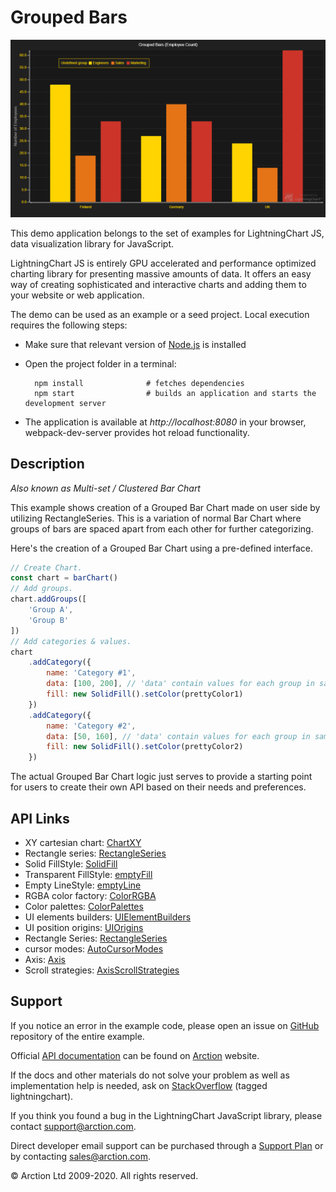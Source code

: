 # Grouped Bars

![Grouped Bars](groupedBars.png)

This demo application belongs to the set of examples for LightningChart JS, data visualization library for JavaScript.

LightningChart JS is entirely GPU accelerated and performance optimized charting library for presenting massive amounts of data. It offers an easy way of creating sophisticated and interactive charts and adding them to your website or web application.

The demo can be used as an example or a seed project. Local execution requires the following steps:

- Make sure that relevant version of [Node.js](https://nodejs.org/en/download/) is installed
- Open the project folder in a terminal:

        npm install              # fetches dependencies
        npm start                # builds an application and starts the development server

- The application is available at *http://localhost:8080* in your browser, webpack-dev-server provides hot reload functionality.


## Description

*Also known as Multi-set / Clustered Bar Chart*

This example shows creation of a Grouped Bar Chart made on user side by utilizing RectangleSeries. This is a variation of normal Bar Chart where groups of bars are spaced apart from each other for further categorizing.

Here's the creation of a Grouped Bar Chart using a pre-defined interface.

```javascript
// Create Chart.
const chart = barChart()
// Add groups.
chart.addGroups([
    'Group A',
    'Group B'
])
// Add categories & values.
chart
    .addCategory({
        name: 'Category #1',
        data: [100, 200], // 'data' contain values for each group in same order as they were defined before.
        fill: new SolidFill().setColor(prettyColor1)
    })
    .addCategory({
        name: 'Category #2',
        data: [50, 160], // 'data' contain values for each group in same order as they were defined before.
        fill: new SolidFill().setColor(prettyColor2)
    })
```

The actual Grouped Bar Chart logic just serves to provide a starting point for users to create their own API based on their needs and preferences.


## API Links

* XY cartesian chart: [ChartXY]
* Rectangle series: [RectangleSeries]
* Solid FillStyle: [SolidFill]
* Transparent FillStyle: [emptyFill]
* Empty LineStyle: [emptyLine]
* RGBA color factory: [ColorRGBA]
* Color palettes: [ColorPalettes]
* UI elements builders: [UIElementBuilders]
* UI position origins: [UIOrigins]
* Rectangle Series: [RectangleSeries]
* cursor modes: [AutoCursorModes]
* Axis: [Axis]
* Scroll strategies: [AxisScrollStrategies]


## Support

If you notice an error in the example code, please open an issue on [GitHub][0] repository of the entire example.

Official [API documentation][1] can be found on [Arction][2] website.

If the docs and other materials do not solve your problem as well as implementation help is needed, ask on [StackOverflow][3] (tagged lightningchart).

If you think you found a bug in the LightningChart JavaScript library, please contact support@arction.com.

Direct developer email support can be purchased through a [Support Plan][4] or by contacting sales@arction.com.

[0]: https://github.com/Arction/
[1]: https://www.arction.com/lightningchart-js-api-documentation/
[2]: https://www.arction.com
[3]: https://stackoverflow.com/questions/tagged/lightningchart
[4]: https://www.arction.com/support-services/

© Arction Ltd 2009-2020. All rights reserved.


[ChartXY]: https://www.arction.com/lightningchart-js-api-documentation/v1.2.0/classes/chartxy.html
[RectangleSeries]: https://www.arction.com/lightningchart-js-api-documentation/v1.2.0/classes/rectangleseries.html
[SolidFill]: https://www.arction.com/lightningchart-js-api-documentation/v1.2.0/classes/solidfill.html
[emptyFill]: https://www.arction.com/lightningchart-js-api-documentation/v1.2.0/globals.html#emptyfill
[emptyLine]: https://www.arction.com/lightningchart-js-api-documentation/v1.2.0/globals.html#emptyline
[ColorRGBA]: https://www.arction.com/lightningchart-js-api-documentation/v1.2.0/globals.html#colorrgba
[ColorPalettes]: https://www.arction.com/lightningchart-js-api-documentation/v1.2.0/globals.html#colorpalettes
[UIElementBuilders]: https://www.arction.com/lightningchart-js-api-documentation/v1.2.0/globals.html#uielementbuilders
[UIOrigins]: https://www.arction.com/lightningchart-js-api-documentation/v1.2.0/globals.html#uiorigins
[RectangleSeries]: https://www.arction.com/lightningchart-js-api-documentation/v1.2.0/classes/rectangleseries.html
[AutoCursorModes]: https://www.arction.com/lightningchart-js-api-documentation/v1.2.0/enums/autocursormodes.html
[Axis]: https://www.arction.com/lightningchart-js-api-documentation/v1.2.0/classes/axis.html
[AxisScrollStrategies]: https://www.arction.com/lightningchart-js-api-documentation/v1.2.0/globals.html#axisscrollstrategies

